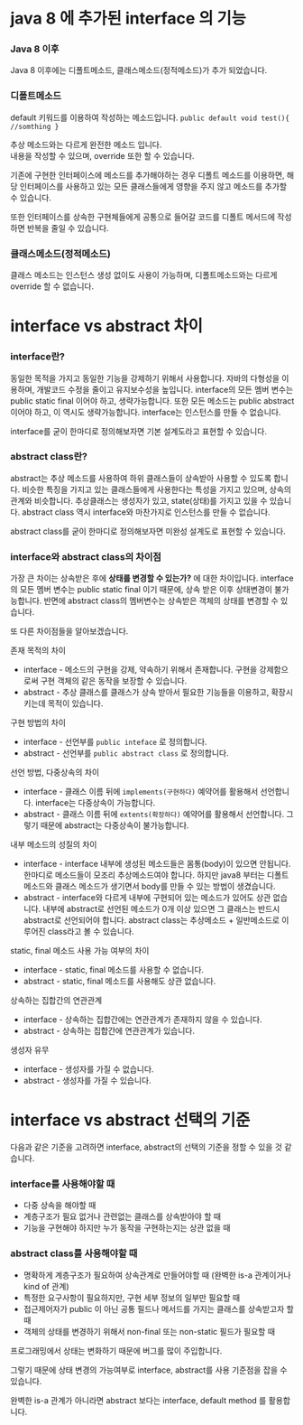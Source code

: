 # java 8 에 추가된 interface 의 기능

### Java 8 이후

Java 8 이후에는 디폴트메소드, 클래스메소드(정적메소드)가 추가 되었습니다.

### 디폴트메소드

default 키워드를 이용하여 작성하는 메소드입니다.
`public default void test(){ //somthing }`

추상 메소드와는 다르게 완전한 메소드 입니다.  
내용을 작성할 수 있으며, override 또한 할 수 있습니다.

기존에 구현한 인터페이스에 메소드를 추가해야하는 경우 디폴트 메소드를 이용하면, 해당 인터페이스를 사용하고 있는 모든 클래스들에게 영향을 주지 않고 메소드를 추가할 수 있습니다.

또한 인터페이스를 상속한 구현체들에게 공통으로 들어갈 코드를 디폴트 메서드에 작성하면 반복을 줄일 수 있습니다.

### 클래스메소드(정적메소드)

클래스 메소드는 인스턴스 생성 없이도 사용이 가능하며, 디폴트메소드와는 다르게 override 할 수 없습니다.

# interface vs abstract 차이

### interface란?

동일한 목적을 가지고 동일한 기능을 강제하기 위해서 사용합니다.
자바의 다형성을 이용하며, 개발코드 수정을 줄이고 유지보수성을 높입니다. 
interface의 모든 멤버 변수는 public static final 이어야 하고, 생략가능합니다. 
또한 모든 메소드는 public abstract 이어야 하고, 이 역시도 생략가능합니다.
interface는 인스턴스를 만들 수 없습니다.

interface를 굳이 한마디로 정의해보자면 기본 설계도라고 표현할 수 있습니다.

### abstract class란?

abstract는 추상 메소드를 사용하여 하위 클래스들이 상속받아 사용할 수 있도록 합니다.
비슷한 특징을 가지고 있는 클래스들에게 사용한다는 특성을 가지고 있으며, 상속의 관계와 비슷합니다.
추상클래스는 생성자가 있고, state(상태)를 가지고 있을 수 있습니다.
abstract class 역시 interface와 마찬가지로 인스턴스를 만들 수 없습니다.

abstract class를 굳이 한마디로 정의해보자면 미완성 설계도로 표현할 수 있습니다.

### interface와 abstract class의 차이점

가장 큰 차이는 상속받은 후에 **상태를 변경할 수 있는가?** 에 대한 차이입니다.
interface의 모든 멤버 변수는 public static final 이기 때문에, 상속 받은 이후 상태변경이 불가능합니다.
반면에 abstract class의 멤버변수는 상속받은 객체의 상태를 변경할 수 있습니다. 

또 다른 차이점들을 알아보겠습니다.

존재 목적의 차이

- interface - 메소드의 구현을 강제, 약속하기 위해서 존재합니다. 구현을 강제함으로써 구현 객체의 같은 동작을 보장할 수 있습니다.
- abstract - 추상 클래스를 클래스가 상속 받아서 필요한 기능들을 이용하고, 확장시키는데 목적이 있습니다.

구현 방법의 차이

- interface - 선언부를 `public inteface` 로 정의합니다.
- abstract - 선언부를 `public abstract class` 로 정의합니다.

선언 방법, 다중상속의 차이

- interface - 클래스 이름 뒤에 `implements(구현하다)` 예약어를 활용해서 선언합니다.
interface는 다중상속이 가능합니다.
- abstract - 클래스 이름 뒤에 `extents(확장하다)` 예약어를 활용해서 선언합니다.
그렇기 때문에 abstract는 다중상속이 불가능합니다.

내부 메소드의 성질의 차이

- interface - interface 내부에 생성된 메소드들은 몸통(body)이 있으면 안됩니다.
한마디로 메소드들이 모조리 추상메소드여야 합니다. 
하지만 java8 부터는 디폴트 메소드와 클래스 메소드가 생기면서 body를 만들 수 있는 방법이 생겼습니다.
- abstract - interface와 다르게 내부에 구현되어 있는 메소드가 있어도 상관 없습니다.
내부에 abstract로 선언된 메소드가 0개 이상 있으면 그 클래스는 반드시 abstract로 선언되어야 합니다.
abstract class는 추상메소드 + 일반메소드로 이루어진 class라고 볼 수 있습니다.

static, final 메소드 사용 가능 여부의 차이

- interface - static, final 메소드를 사용할 수 없습니다.
- abstract - static, final 메소드를 사용해도 상관 없습니다.

상속하는 집합간의 연관관계

- interface - 상속하는 집합간에는 연관관계가 존재하지 않을 수 있습니다.
- abstract - 상속하는 집합간에 연관관계가 있습니다.

생성자 유무

- interface - 생성자를 가질 수 없습니다.
- abstract - 생성자를 가질 수 있습니다.

# interface vs abstract 선택의 기준

다음과 같은 기준을 고려하면 interface, abstract의 선택의 기준을 정할 수 있을 것 같습니다.

### interface를 사용해야할 때

- 다중 상속을 해야할 때
- 계층구조가 필요 없거나 관련없는 클래스를 상속받아야 할 때
- 기능을 구현해야 하지만 누가 동작을 구현하는지는 상관 없을 때

### abstract class를 사용해야할 때

- 명확하게 계층구조가 필요하여 상속관계로 만들어야할 때 (완벽한 is-a 관계이거나 kind of 관계)
- 특정한 요구사항이 필요하지만, 구현 세부 정보의 일부만 필요할 때
- 접근제어자가 public 이 아닌 공통 필드나 메서드를 가지는 클래스를 상속받고자 할 때
- 객체의 상태를 변경하기 위해서 non-final 또는 non-static 필드가 필요할 때


프로그래밍에서 상태는 변화하기 때문에 버그를 많이 주입합니다.

그렇기 때문에 상태 변경의 가능여부로 interface, abstract를 사용 기준점을 잡을 수 있습니다.

완벽한 is-a 관계가 아니라면 abstract 보다는 interface, default method 를 활용합니다.